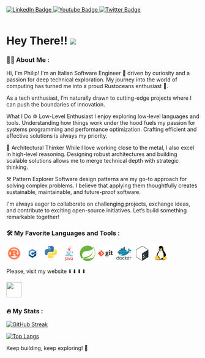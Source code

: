 
<div id="badges">
  <a href="https://www.linkedin.com/in/philip-tamb%C3%A8/">
    <img src="https://img.shields.io/badge/LinkedIn-blue?style=for-the-badge&logo=linkedin&logoColor=white" alt="LinkedIn Badge"/>
  </a>
  <a href="https://www.youtube.com/channel/UCu5lYKkP44h01DFpegYTa4w">
    <img src="https://img.shields.io/badge/YouTube-red?style=for-the-badge&logo=youtube&logoColor=white" alt="Youtube Badge"/>
  </a>
  <a href="https://twitter.com/PhilipTamb1">
    <img src="https://img.shields.io/badge/Twitter-blue?style=for-the-badge&logo=twitter&logoColor=white" alt="Twitter Badge"/>
  </a>
</div>
<div>
  <img src="https://komarev.com/ghpvc/?username=PhilipTamb&style=flat-square&color=blue" alt=""/>
</div>

<h1>
  Hey There!!
  <img src="https://media.giphy.com/media/hvRJCLFzcasrR4ia7z/giphy.gif" width="30px"/>
</h1>

<!--
<div id="header" align="center">
  <img src="https://media.giphy.com/media/dWesBcTLavkZuG35MI/giphy.gif" width="450" />
</div>
-->
### :man_technologist: About Me : 

Hi, I'm Philip!
I'm an Italian Software Engineer :pinched_fingers: driven by curiosity and a passion for deep technical exploration. My journey into the world of computing has turned me into a proud Rustoceans enthusiast 🦀.

As a tech enthusiast, I’m naturally drawn to cutting-edge projects where I can push the boundaries of innovation.

What I Do
⚙️ Low-Level Enthusiast
I enjoy exploring low-level languages and tools. Understanding how things work under the hood fuels my passion for systems programming and performance optimization. Crafting efficient and effective solutions is always my priority.

📐 Architectural Thinker
While I love working close to the metal, I also excel in high-level reasoning. Designing robust architectures and building scalable solutions allows me to merge technical depth with strategic thinking.

⚒️ Pattern Explorer
Software design patterns are my go-to approach for solving complex problems. I believe that applying them thoughtfully creates sustainable, maintainable, and future-proof software.

I'm always eager to collaborate on challenging projects, exchange ideas, and contribute to exciting open-source initiatives. Let’s build something remarkable together!

### :hammer_and_wrench: My Favorite Languages and Tools :

<div>
  <img src="icons/rust.svg" title="rust" alt="rust" width="40" height="40"/>&nbsp;
  <img src="icons/cpp.svg" title="cpp" alt="cpp" width="40" height="40"/>&nbsp;
  <img src="icons/python.svg" title="python" alt="python" width="40" height="40"/>&nbsp;
  <img src="icons/java.svg" title="java" alt="" width="40" height="40"/>&nbsp;
  <img src="icons/spring.svg" title="spring" alt="" width="40" height="40"/>&nbsp;
  <img src="icons/git.svg" title="git" alt="" width="40" height="40"/>&nbsp;
  <img src="icons/docker.svg" title="docker" alt="" width="40" height="40"/>&nbsp;
  <img src="icons/bash.svg" title="bash" alt="" width="40" height="40"/>&nbsp;
  <img src="icons/linux.svg" title="linux" alt="" width="40" height="40"/>&nbsp;
  
</div>


Please, visit my website :arrow_down: :arrow_down: :arrow_down: :arrow_down:

<a href="https://philiptamb.github.io">
  <img src="icons/home.sv" title="home"  alt="" width="40" height="40"/>
</a> 


### :fire: My Stats :

[![GitHub Streak](https://streak-stats.demolab.com/?user=philiptamb)](https://git.io/streak-stats)

[![Top Langs](https://github-readme-stats.vercel.app/api/top-langs/?username=PhilipTamb&layout=compact&theme=vision-friendly-dark)](https://github.com/anuraghazra/github-readme-stats)


Keep building, keep exploring! 🚀
